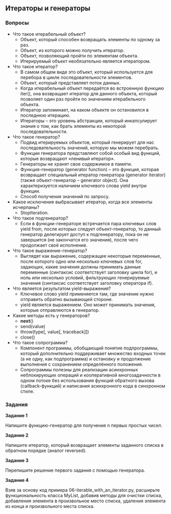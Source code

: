 ## Итераторы и генераторы

### Вопросы

* Что такое итерабельный объект?
  * Объект, который способен возвращать элементы по одному за раз.
  * Объект, из которого можно получить итератор.
  * Объект, позволяющий пройти по элементам объекта.
  * Итерируемый объект необязательно является итератором.
* Что такое итератор?
  * В самом общем виде это объект, который используется для перебора в цикле последовательности элементов.
  * Объект, который представляет поток данных.
  * Когда итерабельный объект передаётся во встроенную функцию iter(), она возвращает итератор для данного объекта, 
который позволяет один раз пройти по значениям итерабельного объекта.
  * Итератор запоминает, на каком объекте он остановился в последнюю итерацию.
  * Итераторы – это уровень абстракции, который инкапсулирует знания о том, как брать элементы из некоторой 
последовательности.
* Что такое генератор?
  * Подвид итерируемых объектов, который генерирует для нас последовательность значений, которую мы можем перебрать.
  * Функции генератора представляют собой особый вид функций, которые возвращают «ленивый итератор».
  * Генераторы не хранят свое содержимое в памяти.
  * Функция-генератор (generator function) – это функция, которая возвращает специальный итератор генератора (generator 
iterator) (также объект-генератор – generator object).
  Она характеризуется наличием ключевого слова yield внутри функции.
  *  Способ получения значений по запросу.
* Какое исключение выбрасывает итератор, когда все элементы исчерпаны?
  * StopIteration.
* Что такое подгенератор?
  * Если в функции-генераторе встречается пара ключевых слов yield from, после которых следует объект-генератор,
то данный генератор делегирует доступ к подгенератору, пока он не завершится (не закончатся его значения), после чего 
продолжает своё исполнение.
* Что такое выражение-генератор?
  * Выглядят как выражение, содержащее некоторые переменные, после которого одно или несколько ключевых слов for, 
задающих, какие значения должны принимать данные переменные (синтаксис соответствует заголовку цикла for), и ноль или 
несколько условий, фильтрующих генерируемые значения (синтаксис соответствует заголовку оператора if).
* Что является результатом yield-выражения?
  * Ключевое слово yield применяется там, где значение нужно отправить обратно вызывающей стороне.
  * yield является выражением. Оно может принимать значения, которые отправляются в генератор.
* Какие методы есть у генераторов?
  * __next__()
  * send(value)
  * throw(type[, value[, traceback]])
  * close()
* Что такое сопрограмма?
  * Компонент программы, обобщающий понятие подпрограммы, который дополнительно поддерживает множество входных точек 
  (а не одну, как подпрограмма) и остановку и продолжение выполнения с сохранением определённого положения.
  * Сопрограммы полезны для реализации асинхронных неблокирующих операций и кооперативной многозадачности в одном потоке 
  без использования функций обратного вызова (callback-функций) и написания асинхронного кода в синхронном стиле.

### Задания

**Задание 1**

Напишите функцию-генератор для получения n первых простых чисел.

**Задание 2**

Напишите итератор, который возвращает элементы заданного списка в обратном порядке (аналог reversed).

**Задание 3**

Перепишите решение первого задания с помощью генератора.

**Задание 4**

Взяв за основу код примера 06-iterable_with_an_iterator.py, расширьте функциональность класса MyList, добавив 
методы для очистки списка, добавления элемента в произвольное место списка, удаления элемента из конца и 
произвольного места списка.